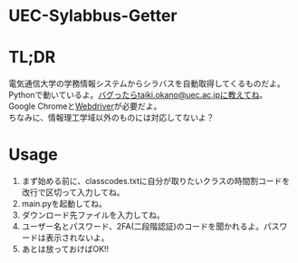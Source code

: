 # UEC-Sylabbus-Getter

# TL;DR
電気通信大学の学務情報システムからシラバスを自動取得してくるものだよ。<br>
Pythonで動いているよ。バグったらtaiki.okano@uec.ac.jpに教えてね。<br>
Google Chromeと[Webdriver](https://chromedriver.chromium.org/downloads)が必要だよ。<br>
ちなみに、情報理工学域以外のものには対応してないよ？
# Usage
1. まず始める前に、classcodes.txtに自分が取りたいクラスの時間割コードを改行で区切って入力してね。
2. main.pyを起動してね。
3. ダウンロード先ファイルを入力してね。
4. ユーザー名とパスワード、2FA(二段階認証)のコードを聞かれるよ。パスワードは表示されないよ。
5. あとは放っておけばOK!!
